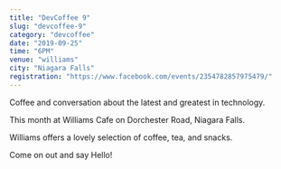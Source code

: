 ```yaml
---
title: "DevCoffee 9"
slug: "devcoffee-9"
category: "devcoffee"
date: "2019-09-25"
time: "6PM"
venue: "williams"
city: "Niagara Falls"
registration: "https://www.facebook.com/events/2354782857975479/"
---
```


Coffee and conversation about the latest and greatest in technology.

This month at Williams Cafe on Dorchester Road, Niagara Falls.

Williams offers a lovely selection of coffee, tea, and snacks.

Come on out and say Hello!
